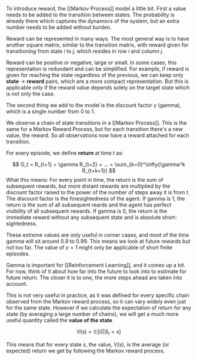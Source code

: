 To introduce reward, the [[Markov Process]] model a little bit. First a value needs to be added to the transition between states. The probability is already there which captures the dynamocs of the system, but an extra number needs to be added without burden.

Reward can be represented in many ways. The most general way is to have another square matrix, similar to the transition matrix, with reward given for transitioning from state *i* to *j*, which resides in row *i* and column *j*.

Reward can be positive or negative, large or small. In some cases, this representation is redundant and can be simplified. For example, if reward is given for reaching the state regardless of the previous, we can keep only **state** -> **reward** pairs, which are a more compact representation. But this is applicable only if the reward value depends solely on the target state which is not only the case.

The second thing we add to the model is the discount factor $\gamma$ (gamma), which is a single number from 0 to 1.

We observe a chain of state transitions in a [[Markov Process]]. This is the same for a Markov Reward Process, but for each transition there's a new value, the reward. So all observations now have a reward attached for each transition.

For every episode, we define **return** at time *t* as:

$$
G_t = R_{t+1} + \gamma R_{t+2} + ... = \sum_{k=0}^\infty{\gamma^k R_{t+k+1}}
$$
What this means:
For every point in time, the return is the sum of subsequent rewards, but more distant rewards are multiplied by the discount factor raised to the power of the number of steps away it is from *t*. The discount factor is the foresightedness of the agent. If gamma is 1, the return is the sum of all subsequent reards and the agent has perfect visibility of all subsequent rewards. If gamma is 0, the return is the immediate reward without any subsequent state and is absolute short-sightedness.

These extreme values are only useful in corner cases, and most of the time gamma will sit around 0.9 to 0.99. This means we look at future rewards but not too far. The value of $\gamma = 1$ might only be applicable of short finite episodes.

Gamma is important for [[Reinforcement Learning]], and it comes up a bit. For now, think of it about how far into the future to look into to estimate for future return. The closer it is to one, the more steps ahead are taken into account.

This is not very useful in practice, as it was defined for every specific chain observed from the Markov reward process, so it can vary widely even just for the same state. However if we calculate the expectation of return for any state (by averaging a large number of chains), we will get a much more useful quantity called the **value of the state**

$$
V(s) = \mathbb{E}[G|S_t = s]
$$

This means that for every state *s*, the value, *V(s)*, is the average (or expected) return we get by following the Markov reward process.
